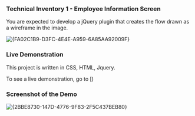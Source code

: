 ### Technical Inventory 1 - Employee Information Screen 
You are expected to develop a jQuery plugin that creates the flow drawn as a wireframe in the image. 

![{FA02C1B9-D3FC-4E4E-A959-6A85AA92009F}](https://github.com/user-attachments/assets/5fb6c420-a861-480e-9d99-2e5299a1c8fd)


### Live Demonstration

This project is written in CSS, HTML, Jquery.

To see a live demonstration, go to [)

### Screenshot of the Demo
![{2BBE8730-147D-4776-9F83-2F5C437BEB80}](https://github.com/user-attachments/assets/383c2ae8-29a4-4ef0-9fdc-34908f4f199f)


